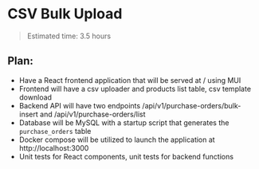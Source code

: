 # CSV Bulk Upload

> Estimated time: 3.5 hours

## Plan:

- Have a React frontend application that will be served at / using MUI
- Frontend will have a csv uploader and products list table, csv template download
- Backend API will have two endpoints /api/v1/purchase-orders/bulk-insert and /api/v1/purchase-orders/list
- Database will be MySQL with a startup script that generates the `purchase_orders` table
- Docker compose will be utilized to launch the application at http://localhost:3000 
- Unit tests for React components, unit tests for backend functions
